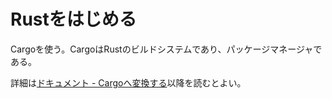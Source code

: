 # Rustをはじめる

Cargoを使う。CargoはRustのビルドシステムであり、パッケージマネージャである。

詳細は[ドキュメント - Cargoへ変換する](https://rust-lang-ja.github.io/the-rust-programming-language-ja/1.6/book/getting-started.html#cargoへ変換する)以降を読むとよい。
